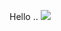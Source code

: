 Hello ..
![]([https://github.com/Your_Repository_Name/Your_GIF_Name.gif](https://github.com/Akshaytomar893/Akshaytomar893/blob/main/typing_animmation.gif))
